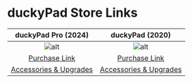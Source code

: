 # duckyPad Store Links

|duckyPad Pro (2024)|duckyPad (2020)|
|:--:|:--:|
|![alt](../resources/photos/sq.jpeg)|![alt](../resources/photos/og.jpeg)|
|[Purchase Link](https://www.tindie.com/products/37399/)|[Purchase Link](https://www.tindie.com/products/21984/)|
|[Accessories & Upgrades](https://www.tindie.com/products/dekunukem/duckypad-pro-accessories/)|[Accessories & Upgrades](https://www.tindie.com/products/dekunukem/duckypad-accessories/)|
